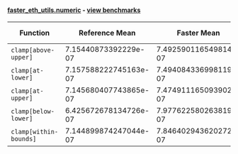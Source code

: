 #### [faster_eth_utils.numeric](https://github.com/BobTheBuidler/faster-eth-utils/blob/BobTheBuidler-patch-2/faster_eth_utils/numeric.py) - [view benchmarks](https://github.com/BobTheBuidler/faster-eth-utils/blob/BobTheBuidler-patch-2/benchmarks/test_numeric_benchmarks.py)

| Function | Reference Mean | Faster Mean | % Change | Speedup (%) | x Faster | Faster |
|----------|---------------|-------------|----------|-------------|----------|--------|
| `clamp[above-upper]` | 7.15440873392229e-07 | 7.492590116549814e-07 | -4.73% | -4.51% | 0.95x | ❌ |
| `clamp[at-lower]` | 7.157588222745163e-07 | 7.494084336998119e-07 | -4.70% | -4.49% | 0.96x | ❌ |
| `clamp[at-upper]` | 7.145680407743865e-07 | 7.474911165093902e-07 | -4.61% | -4.40% | 0.96x | ❌ |
| `clamp[below-lower]` | 6.425672678134726e-07 | 7.977622580263819e-07 | -24.15% | -19.45% | 0.81x | ❌ |
| `clamp[within-bounds]` | 7.144899874247044e-07 | 7.846402943620272e-07 | -9.82% | -8.94% | 0.91x | ❌ |
